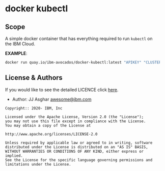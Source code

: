 # docker kubectl

## Scope

A simple docker container that has everything required to run `kubectl` on the IBM Cloud.

**EXAMPLE**:
```bash
docker run quay.io/ibm-avocados/docker-kubectl:latest "APIKEY" "CLUSTER" "./deployment.yaml"
```

## License & Authors

If you would like to see the detailed LICENCE click [here](https://raw.githubusercontent.com/jjasghar/COBOL-on-k8s/master/LICENCE).

- Author: JJ Asghar <awesome@ibm.com>

```text
Copyright:: 2020- IBM, Inc

Licensed under the Apache License, Version 2.0 (the "License");
you may not use this file except in compliance with the License.
You may obtain a copy of the License at

http://www.apache.org/licenses/LICENSE-2.0

Unless required by applicable law or agreed to in writing, software
distributed under the License is distributed on an "AS IS" BASIS,
WITHOUT WARRANTIES OR CONDITIONS OF ANY KIND, either express or implied.
See the License for the specific language governing permissions and
limitations under the License.
```
